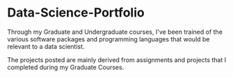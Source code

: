 # Data-Science-Portfolio
Through my Graduate and Undergraduate courses, I've been trained of the various software packages and programming languages that would be relevant to a data scientist.

The projects posted are mainly derived from assignments and projects that I completed during my Graduate Courses.
